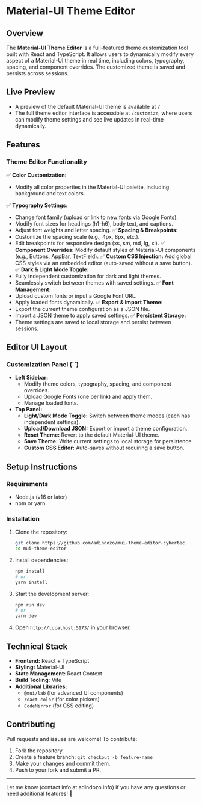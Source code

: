 # Material-UI Theme Editor

## Overview

The **Material-UI Theme Editor** is a full-featured theme customization tool built with React and TypeScript. It allows users to dynamically modify every aspect of a Material-UI theme in real time, including colors, typography, spacing, and component overrides. The customized theme is saved and persists across sessions.

## Live Preview

- A preview of the default Material-UI theme is available at `/`
- The full theme editor interface is accessible at `/customize`, where users can modify theme settings and see live updates in real-time dynamically.

## Features

### **Theme Editor Functionality**

✅ **Color Customization:** 
- Modify all color properties in the Material-UI palette, including background and text colors. 

✅ **Typography Settings:**
- Change font family (upload or link to new fonts via Google Fonts).
- Modify font sizes for headings (h1–h6), body text, and captions.
- Adjust font weights and letter spacing. 
✅ **Spacing & Breakpoints:**
- Customize the spacing scale (e.g., 4px, 8px, etc.).
- Edit breakpoints for responsive design (xs, sm, md, lg, xl). 
✅ **Component Overrides:** Modify default styles of Material-UI components (e.g., Buttons, AppBar, TextField). 
✅ **Custom CSS Injection:** Add global CSS styles via an embedded editor (auto-saved without a save button). 
✅ **Dark & Light Mode Toggle:**
- Fully independent customization for dark and light themes.
- Seamlessly switch between themes with saved settings. 
✅ **Font Management:**
- Upload custom fonts or input a Google Font URL.
- Apply loaded fonts dynamically. 
✅ **Export & Import Theme:**
- Export the current theme configuration as a JSON file.
- Import a JSON theme to apply saved settings.
 ✅ **Persistent Storage:**
- Theme settings are saved to local storage and persist between sessions.

## **Editor UI Layout**

### **Customization Panel (**\`\`**)**

- **Left Sidebar:**
  - Modify theme colors, typography, spacing, and component overrides.
  - Upload Google Fonts (one per link) and apply them.
  - Manage loaded fonts.
- **Top Panel:**
  - **Light/Dark Mode Toggle:** Switch between theme modes (each has independent settings).
  - **Upload/Download JSON:** Export or import a theme configuration.
  - **Reset Theme:** Revert to the default Material-UI theme.
  - **Save Theme:** Write current settings to local storage for persistence.
  - **Custom CSS Editor:** Auto-saves without requiring a save button.

## **Setup Instructions**

### **Requirements**

- Node.js (v16 or later)
- npm or yarn

### **Installation**

1. Clone the repository:
   ```sh
   git clone https://github.com/adindozo/mui-theme-editor-cybertec
   cd mui-theme-editor
   ```
2. Install dependencies:
   ```sh
   npm install
   # or
   yarn install
   ```
3. Start the development server:
   ```sh
   npm run dev
   # or
   yarn dev
   ```
4. Open `http://localhost:5173/` in your browser.

## **Technical Stack**

- **Frontend:** React + TypeScript
- **Styling:** Material-UI 
- **State Management:** React Context
- **Build Tooling:** Vite
- **Additional Libraries:**
  - `@mui/lab` (for advanced UI components)
  - `react-color` (for color pickers)
  - `CodeMirror` (for CSS editing)

## **Contributing**

Pull requests and issues are welcome! To contribute:

1. Fork the repository.
2. Create a feature branch: `git checkout -b feature-name`
3. Make your changes and commit them.
4. Push to your fork and submit a PR.


---

Let me know (contact info at adindozo.info) if you have any questions or need additional features! 🚀

